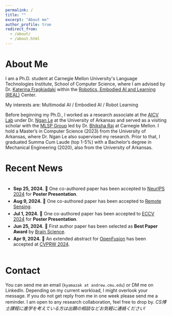 ```yaml
---
permalink: /
title: ""
excerpt: "About me"
author_profile: true
redirect_from: 
  - /about/
  - /about.html
---
```


About Me
======
I am a Ph.D. student at Carnegie Mellon University's Language Technologies Institute, School of Computer Science, where I am advised by Dr. [Katerina Fragkiadaki](https://www.cs.cmu.edu/~katef/) within the [Robotics, Embodied AI and Learning (REAL)](https://www.cmu.edu/real/research/index.html) Center.

My interests are: Multimodal AI / Embodied AI / Robot Learning

Before beginning my Ph.D., I worked as a research associate at the [AICV Lab](https://uark-aicv.github.io/) under Dr. [Ngan Le](https://uark-aicv.github.io/team/ngan_le) at the University of Arkansas and served as a visiting scholar with the [MLSP Group](https://cmu-mlsp.github.io/) led by Dr. [Bhiksha Raj](https://cmu-mlsp.github.io/team/bhiksha_raj) at Carnegie Mellon. I hold a Master’s in Computer Science (2023) from the University of Arkansas, where Dr. Ngan Le also supervised my research. Prior to that, I graduated Summa Cum Laude (top 1-5%) with a Bachelor’s degree in Mechanical Engineering (2020), also from the University of Arkansas.

Recent News
======

<div style="overflow-y: scroll; height: 200px; border: 0px; padding: 5px;">
    <ul style="list-style-type: disc; padding-left: 20px;">
        <li style="margin-top: 5px; margin-bottom: 5px;"><strong>Sep 25, 2024.</strong> 🍻 One co-authored paper has been accepted to <a href="https://neurips.cc/">NeurIPS 2024</a>  for <strong>Poster Presentation</strong>.</li>
        <li style="margin-top: 5px; margin-bottom: 5px;"><strong>Aug 9, 2024.</strong> 🍻 One co-authored paper has been accepted to <a href="https://www.mdpi.com/2072-4292/16/16/2930">Remote Sensing</a>.</li>
        <li style="margin-top: 5px; margin-bottom: 5px;"><strong>Jul 1, 2024.</strong> 🍻 One co-authored paper has been accepted to <a href="https://eccv2024.ecva.net/Conferences/2024/AcceptedPapers">ECCV 2024</a> for <strong>Poster Presentation</strong>.</li>
        <li style="margin-top: 5px; margin-bottom: 5px;"><strong>Jun 25, 2024.</strong> 🍺 First author paper has been selected as <strong>Best Paper Award</strong> by <a href="https://www.mdpi.com/journal/brainsci/awards/2473">Brain Science</a>.</li>
        <li style="margin-top: 5px; margin-bottom: 5px;"><strong>Apr 9, 2024.</strong> 🍺 An extended abstract for <a href="https://uark-aicv.github.io/OpenFusion/">OpenFusion</a> has been accepted at <a href="https://opensun3d.github.io/">CVPRW 2024</a>.</li>
        <li style="margin-top: 5px; margin-bottom: 5px;"><strong>Feb 2, 2024.</strong> 🎉 Accepted to the Ph.D. program offered by <a href="https://www.lti.cs.cmu.edu/academics/phd-programs/index.html">Language Technologies Institute at CMU</a>.</li>
        <li style="margin-top: 5px; margin-bottom: 5px;"><strong>Jan 29, 2024.</strong> 🍺 First author paper has been accepted to <a href="https://2024.ieee-icra.org/">ICRA 2024</a> for <strong>Oral Presentation</strong>.</li>
        <li style="margin-top: 5px; margin-bottom: 5px;"><strong>Jun 21, 2023.</strong> 🍻 One co-authored paper has been accepted to <a href="https://2023.ieeeicip.org/">ICIP 2023</a> for <strong>Oral Presentation</strong>.</li>
        <li style="margin-top: 5px; margin-bottom: 5px;"><strong>Apr 11, 2023.</strong> 🍺 First author paper has been selected as <strong>Editor’s Choice Articles</strong> by <a href="https://www.mdpi.com/2076-3425/12/7/863">Brain Science</a>.</li>
        <li style="margin-top: 5px; margin-bottom: 5px;"><strong>Apr 7, 2023.</strong> 🍻 One co-authored paper has been accepted to <a href="https://sites.google.com/view/ieeecvf-cvpr2023-precognition/home?authuser=0&pli=1">CVPRW 2023</a>.</li>
        <li style="margin-top: 5px; margin-bottom: 5px;"><strong>Nov 18, 2022.</strong> 🎉 Achieved a total of <strong>100 citations</strong>.</li>
        <li style="margin-top: 5px; margin-bottom: 5px;"><strong>Nov 18, 2022.</strong> 🍺 First author paper has been accepted to <a href="https://aaai.org/Conferences/AAAI-23/">AAAI 2023</a> for <strong>Oral Presentation</strong>.</li>
        <li style="margin-top: 5px; margin-bottom: 5px;"><strong>Oct 2, 2022.</strong> 🍻 One co-authored manuscript has been accepted to <a href="https://www.springer.com/journal/11263">IJCV</a>.</li>
        <li style="margin-top: 5px; margin-bottom: 5px;"><strong>Oct 2, 2022.</strong> 🍻 One co-authored paper has been accepted to <a href="https://bmvc2022.org/">BMVC 2022</a>.</li>
        <li style="margin-top: 5px; margin-bottom: 5px;"><strong>Jun 20, 2022.</strong> 🍺 First author paper has been accepted to <a href="https://2022.ieeeicip.org/">ICIP 2022</a> for <strong>Oral Presentation</strong>.</li>
        <li style="margin-top: 5px; margin-bottom: 5px;"><strong>Oct 4, 2021.</strong> 🍻 One co-authored paper has been accepted to <a href="https://www.bmvc2021-virtualconference.com/">BMVC 2021</a> for <strong>Oral Presentation</strong>.</li>
        <li style="margin-top: 5px; margin-bottom: 5px;"><strong>Nov 30, 2017.</strong> 🍷 Initiated as a member of <a href="https://www.tbp.org/recruit/recruitHome.cfm">Tau Beta Pi</a>, the Engineering Honor Society.</li>
        <li style="margin-top: 5px; margin-bottom: 5px;"><strong>Nov 28, 2017.</strong> ✍️ Received <a href="/files/CSWA_kyamazak_email_uark_edu.pdf">CSWA</a> in mechanical design.</li>
        <li style="margin-top: 5px; margin-bottom: 5px;"><strong>Aug 22, 2016.</strong> Started school at the University of Arkansas.</li>
        <li style="margin-top: 5px; margin-bottom: 5px;"><strong>Aug 2014.</strong> Joined Summer Program at Harvard University.</li>
    </ul>
</div>
<br>

Contact
======
You can send me an email (`kyamazak at andrew.cmu.edu`) or DM me on LinkedIn. Depending on my current workload, I might overlook your message. If you do not get reply from me in one week please send me a reminder. I am open to any research collaboration, feel free to drop by. *CS博士課程に進学を考えている方は出願の相談などお気軽に連絡ください!*

<script data-name="BMC-Widget" data-cfasync="false" src="https://cdnjs.buymeacoffee.com/1.0.0/widget.prod.min.js" data-id="kashuyamazk" data-description="Support me on Buy me a coffee!" data-message="" data-color="#40DCA5" data-position="Right" data-x_margin="18" data-y_margin="18"></script>
